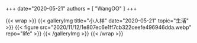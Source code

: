 +++
date="2020-05-21"
authors = [
    "WangOO"
]
+++    

{{< wrap >}}
    {{< galleryImg title="小人样" date="2020-05-21" topic="生活" >}}
        {{< figure src="2020/11/12/1e807ec6e1ff7cb322ceefe496946dda.webp" repo="life" >}}
    {{< /galleryImg >}}
{{< /wrap >}}
